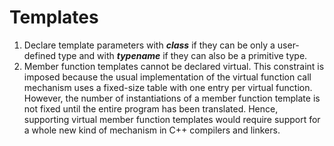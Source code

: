 # Templates

1. Declare template parameters with **_class_** if they can be only a user-defined type and with **_typename_** if they can also be a primitive type.
2. Member function templates cannot be declared virtual.  This constraint is imposed because the usual implementation
of the virtual function call mechanism uses a fixed-size table with one entry per virtual function. However, the number
of instantiations of a member function template is not fixed until the entire program has been translated. Hence,
supporting virtual member function templates would require support for a whole new kind of mechanism in C++
compilers and linkers.

